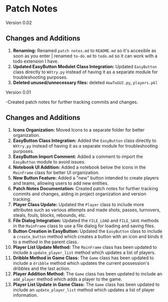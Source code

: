 # Patch Notes

Version 0.02

## Changes and Additions

1. **Renaming:** Renamed `patch notes.md` to `README.md` so it's accesible as soon as you enter | renamed `to-do.md` to `todo.md` so it can work with a todo extension I have.
2. **Updated EasyButton Modulet Class Integration:** Updated `EasyButton` class directly to `WXtry.py` instead of having it as a separate module for troubleshooting purposes.
3. **Deleted unused/unnecessary files:** deleted `HowToGUI.py`, `players.pkl`



Version 0.01

-Created patch notes for further tracking commits and changes.

## Changes and Additions

1. **Icons Organization:** Moved Icons to a separate folder for better organization.
2. **EasyButton Class Integration:** Added the `EasyButton` class directly to `WXtry.py` instead of having it as a separate module for troubleshooting purposes.
3. **EasyButton Import Comment:** Added a comment to import the `EasyButton` module to avoid issues.
4. **Notebook UI Addition:** Added a notebook below the icons in the `MainFrame` class for better UI organization.
5. **New Button Feature:** Added a "new" button intended to create players and teams, allowing users to add new entities.
6. **Patch Notes Documentation:** Created patch notes for further tracking commits and changes, aiding in project organization and version tracking.
7. **Player Class Update:** Updated the `Player` class to include more attributes such as various attempts and made shots, passes, turnovers, steals, fouls, blocks, rebounds, etc.
8. **File Dialog Integration:** Updated the `FILE_LOAD` and `FILE_SAVE` methods in the `MainFrame` class to use a file dialog for loading and saving files.
9. **Button Creation in EasyButton:** Updated the `EasyButton` class to include a `create_button` method which creates a button with an icon and binds it to a method in the parent class.
10. **Player List Update Method:** The `MainFrame` class has been updated to include a `update_player_list` method which updates a list of players.
11. **Dribble Method in Game Class:** The `Game` class has been updated to include a `dribble` method which updates the current possession's dribbles and the last action.
12. **Player Addition Method:** The `Game` class has been updated to include an `add_player` method which adds a player to the game.
13. **Player List Update in Game Class:** The `Game` class has been updated to include an `update_player_list` method which updates a list of player information.